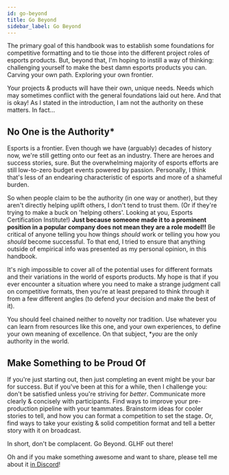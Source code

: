 ```yaml
---
id: go-beyond
title: Go Beyond
sidebar_label: Go Beyond
---
```


The primary goal of this handbook was to establish some foundations for competitive formatting and to tie those into
  the different project roles of esports products.
But, beyond that, I'm hoping to instill a way of thinking: challenging yourself to make the best damn esports products you can.
Carving your own path.
Exploring your own frontier.

Your projects & products will have their own, unique needs.
Needs which may sometimes conflict with the general foundations laid out here.
And that is okay!
As I stated in the introduction, I am not the authority on these matters.
In fact...

## No One is the Authority*

Esports is a frontier.
Even though we have (arguably) decades of history now, we're still getting onto our feet as an industry.
There are heroes and success stories, sure.
But the overwhelming majority of esports efforts are still low-to-zero budget events powered by passion.
Personally, I think that's less of an endearing characteristic of esports and more of a shameful burden.

So when people claim to be the authority (in one way or another), but they aren't directly helping uplift others,
  I don't tend to trust them.
(Or if they're trying to make a buck on 'helping others'.
Looking at you, Esports Certification Institute!)
**Just because someone made it to a prominent position in a popular company does not mean they are a role model!!**
Be critical of anyone telling you how things *should* work or telling you how you *should* become successful.
To that end, I tried to ensure that anything outside of empirical info was presented as my personal opinion, in this handbook.

It's nigh impossible to cover all of the potential uses for different formats and their variations in the world of esports products.
My hope is that if you ever encounter a situation where you need to make a strange judgment call on competitive formats,
  then you're at least prepared to think through it from a few different angles (to defend your decision and make the best of it).

You should feel chained neither to novelty nor tradition.
Use whatever you can learn from resources like this one, and your own experiences, to define your own meaning of excellence.
On that subject, **you* are the only authority in the world.

## Make Something to be Proud Of

If you're just starting out, then just completing an event might be your bar for success.
But if you've been at this for a while, then I challenge you: don't be satisfied unless you're striving for *better*.
Communicate more clearly & concisely with participants.
Find ways to improve your pre-production pipeline with your teammates.
Brainstorm ideas for cooler stories to tell, and how you can format a competition to set the stage.
Or, find ways to take your existing & solid competition format and tell a better story with it on broadcast.

In short, don't be complacent.
Go Beyond.
GLHF out there!

Oh and if you make something awesome and want to share, please tell me about it [in Discord](https://discord.com/invite/4U7UWjCt7r)!
